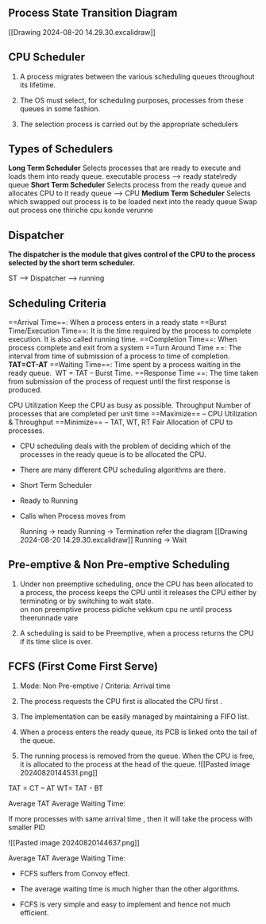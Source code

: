 
## Process State Transition Diagram


[[Drawing 2024-08-20 14.29.30.excalidraw]]

## CPU Scheduler

1. A process migrates between the various scheduling queues throughout its lifetime.  

2. The OS must select, for scheduling purposes, processes from these queues in some fashion.  

3. The selection process is carried out by the appropriate schedulers

## Types of Schedulers

**Long Term Scheduler**
	Selects processes that are ready to execute and loads them into ready queue.
executable process --> ready state\redy queue 
**Short Term Scheduler**
	Selects process from the ready queue and allocates CPU to it
	ready queue --> CPU
**Medium Term Scheduler**
	Selects which swapped out process is to be loaded next into the ready queue
Swap out process one thiriche cpu konde verunne

## Dispatcher

**The dispatcher is the module that gives control of the CPU to the process selected by the short term scheduler.**

ST --> Dispatcher --> running

## Scheduling Criteria

==Arrival Time==: 	When a process enters in a ready state
==Burst Time/Execution Time==: It is the time required by the process to complete execution. It is also called running time.
==Completion Time==:  When process complete and exit from a system
==Turn Around Time ==: The interval from time of submission of a process to time of completion.  **TAT=CT-AT** 
==Waiting Time==:  Time spent by a process waiting in the ready queue. 
     WT = TAT – Burst Time.
==Response Time ==:  The time taken from submission of the process of request until the first response is produced.

CPU Utilization
	Keep the CPU as busy as possible.
Throughput
	Number of processes that are completed per unit time
==Maximize== – CPU Utilization & Throughput
==Minimize== – TAT, WT, RT
Fair Allocation of CPU to processes.

* CPU scheduling deals with the problem of deciding which of the processes in the ready queue is to be allocated the CPU.  

* There are many different CPU scheduling algorithms are there.

* Short Term Scheduler

* Ready to Running

* Calls when Process moves from

	Running -> ready
	Running -> Termination                        refer the diagram [[Drawing 2024-08-20 14.29.30.excalidraw]]
	Running -> Wait

## Pre-emptive & Non Pre-emptive Scheduling

1. Under non preemptive scheduling, once the CPU has been allocated to a process, the process keeps the CPU until it releases the CPU either by terminating or by switching to wait state.  
on non preemptive process pidiche vekkum cpu ne until process theerunnade vare

3. A scheduling is said to be Preemptive, when a process  returns the CPU if its time slice is over.

## FCFS (First Come First Serve)

1. Mode: Non Pre-emptive / Criteria:  Arrival time 

2. The process requests the CPU first is allocated the CPU first .

3. The implementation can be easily managed by maintaining a FIFO list. 

 4. When a process enters the ready queue, its PCB is linked onto the tail of the queue. 
 
 5. The running process is removed from the queue.  When the CPU is free, it is allocated to the process at the head of the queue.
![[Pasted image 20240820144531.png]]

TAT = CT – AT
WT= TAT - BT 

Average TAT
Average Waiting Time: 

If more processes with same arrival time , then it will take the process with smaller PID

![[Pasted image 20240820144637.png]]

Average TAT
Average Waiting Time: 

- FCFS suffers from Convoy effect.

- The average waiting time is much higher than the other algorithms.

- FCFS is very simple and easy to implement and hence not much efficient.
